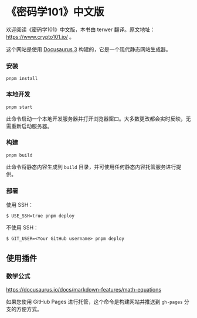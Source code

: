 # 《密码学101》中文版

欢迎阅读《密码学101》中文版，本书由 terwer 翻译。原文地址：https://www.crypto101.io/ 。

这个网站是使用 [Docusaurus 3](https://docusaurus.io/) 构建的，它是一个现代静态网站生成器。

### 安装

```
pnpm install
```

### 本地开发

```
pnpm start
```

此命令启动一个本地开发服务器并打开浏览器窗口。大多数更改都会实时反映，无需重新启动服务器。

### 构建

```
pnpm build
```

此命令将静态内容生成到 `build` 目录，并可使用任何静态内容托管服务进行提供。

### 部署

使用 SSH：

```
$ USE_SSH=true pnpm deploy
```

不使用 SSH：

```
$ GIT_USER=<Your GitHub username> pnpm deploy
```

## 使用插件

### 数学公式

https://docusaurus.io/docs/markdown-features/math-equations

如果您使用 GitHub Pages 进行托管，这个命令是构建网站并推送到 `gh-pages` 分支的方便方式。